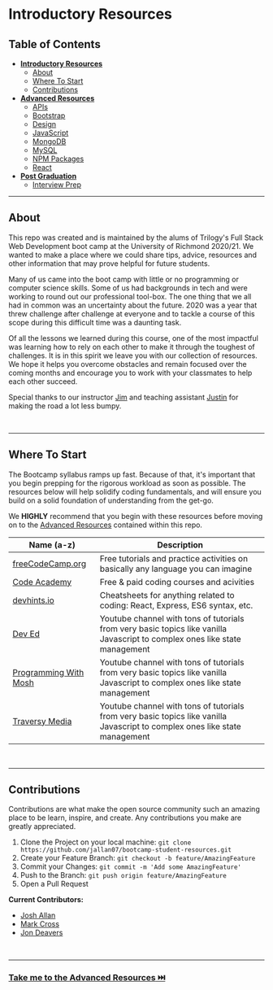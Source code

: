 # Introductory Resources

## **Table of Contents**

- [**Introductory Resources**](README.md#introductory-resources)
  - [About](README.md#about)
  - [Where To Start](README.md#where-to-start)
  - [Contributions](README.md#contributions)
- [**Advanced Resources**](ADVANCED.md#advanced-resources)
  - [APIs](ADVANCED.md#apis)
  - [Bootstrap](ADVANCED.md#bootstrap)
  - [Design](ADVANCED.md#design)
  - [JavaScript](ADVANCED.md#javascript)
  - [MongoDB](ADVANCED.md#mongodb)
  - [MySQL](ADVANCED.md#mysql)
  - [NPM Packages](ADVANCED.md#npm-packages)
  - [React](ADVANCED.md#react)
- [**Post Graduation**](POST-GRADUATION.md#post-graduation-resources)
  - [Interview Prep](POST-GRADUATION.md#interview-prep)

---

## About

This repo was created and is maintained by the alums of Trilogy's Full Stack Web Development boot camp at the University of Richmond 2020/21. We wanted to make a place where we could share tips, advice, resources and other information that may prove helpful for future students.

Many of us came into the boot camp with little or no programming or computer science skills. Some of us had backgrounds in tech and were working to round out our professional tool-box. The one thing that we all had in common was an uncertainty about the future. 2020 was a year that threw challenge after challenge at everyone and to tackle a course of this scope during this difficult time was a daunting task.

Of all the lessons we learned during this course, one of the most impactful was learning how to rely on each other to make it through the toughest of challenges. It is in this spirit we leave you with our collection of resources. We hope it helps you overcome obstacles and remain focused over the coming months and encourage you to work with your classmates to help each other succeed.

Special thanks to our instructor [Jim](https://divstrong.com/) and teaching assistant [Justin](https://github.com/SiimonStark) for making the road a lot less bumpy.

<br />

---

## **Where To Start**

The Bootcamp syllabus ramps up fast. Because of that, it's important that you begin prepping for the rigorous workload as soon as possible. The resources below will help solidify coding fundamentals, and will ensure you build on a solid foundation of understanding from the get-go.

We **HIGHLY** recommend that you begin with these resources before moving on to the [Advanced Resources](advanced-resources.md#advanced-resources) contained within this repo.

| Name (a-z)                                                                | Description                                                                                                                 |
| ------------------------------------------------------------------------- | --------------------------------------------------------------------------------------------------------------------------- |
| [freeCodeCamp.org](https://freeCodeCamp.org/)                             | Free tutorials and practice activities on basically any language you can imagine                                            |
| [Code Academy](https://codeacademy.com)                                   | Free & paid coding courses and acivities                                                                                    |
| [devhints.io](https://devhints.io/)                                       | Cheatsheets for anything related to coding: React, Express, ES6 syntax, etc.                                                |
| [Dev Ed](https://www.youtube.com/channel/UClb90NQQcskPUGDIXsQEz5Q)        | Youtube channel with tons of tutorials from very basic topics like vanilla Javascript to complex ones like state management |
| [Programming With Mosh](https://www.youtube.com/user/programmingwithmosh) | Youtube channel with tons of tutorials from very basic topics like vanilla Javascript to complex ones like state management |
| [Traversy Media](https://www.youtube.com/user/TechGuyWeb)                 | Youtube channel with tons of tutorials from very basic topics like vanilla Javascript to complex ones like state management |

<br />

---

## Contributions

Contributions are what make the open source community such an amazing place to be learn, inspire, and create. Any contributions you make are greatly appreciated.

1. Clone the Project on your local machine: `git clone https://github.com/jallan07/bootcamp-student-resources.git`
2. Create your Feature Branch: `git checkout -b feature/AmazingFeature`
3. Commit your Changes: `git commit -m 'Add some AmazingFeature'`
4. Push to the Branch: `git push origin feature/AmazingFeature`
5. Open a Pull Request

**Current Contributors:**

- [Josh Allan](https://github.com/jallan07)
- [Mark Cross](https://github.com/markdcross)
- [Jon Deavers](https://github.com/lucsedirae)

<br />

---

### [Take me to the **Advanced Resources** ⏭️ ](ADVANCED.md#advanced-resources)
